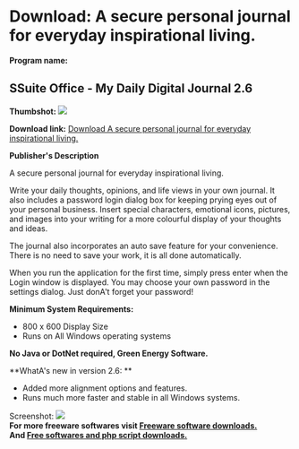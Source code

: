 # Download: A secure personal journal for everyday inspirational living.

**Program name:**

## SSuite Office - My Daily Digital Journal 2.6

  
**Thumbshot:** ![](http://www.freewarefiles.com/screenshot/ssuite_journal2_md.jpg)   
  
**Download link:** [Download A secure personal journal for everyday inspirational living.](http://freesoftwares.boysofts.com/SSuite-Office-My-Daily-Digital-Journal_program_59923.html)  
  


**Publisher's Description**  
  


A secure personal journal for everyday inspirational living. 

Write your daily thoughts, opinions, and life views in your own journal. It also includes a password login dialog box for keeping prying eyes out of your personal business. Insert special characters, emotional icons, pictures, and images into your writing for a more colourful display of your thoughts and ideas.

The journal also incorporates an auto save feature for your convenience. There is no need to save your work, it is all done automatically.

When you run the application for the first time, simply press enter when the Login window is displayed. You may choose your own password in the settings dialog. Just donA't forget your password!

**Minimum System Requirements:**

  * 800 x 600 Display Size 
  * Runs on All Windows operating systems 

**No Java or DotNet required, Green Energy Software.**

**WhatA's new in version 2.6: **

  * Added more alignment options and features. 
  * Runs much more faster and stable in all Windows systems. 

  
  
Screenshot: ![](http://www.freewarefiles.com/screenshot/ssuite_journal2.jpg)   
**For more freeware softwares visit [Freeware software downloads.](http://freesoftwares.boysofts.com/)**   
**And [Free softwares and php script downloads.](http://www.boysofts.com/)**
